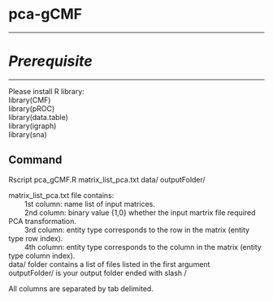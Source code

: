 # pca-gCMF
------------------------------

# *Prerequisite*
-------------------------------
Please install R library:<br/>
library(CMF)<br/>
library(pROC)<br/>
library(data.table)<br/>
library(igraph)<br/>
library(sna)<br/>


Command
--------------------------
Rscript pca_gCMF.R matrix_list_pca.txt data/ outputFolder/<br/>

matrix_list_pca.txt file contains:<br/>
&nbsp;&nbsp;&nbsp;&nbsp;&nbsp;&nbsp;&nbsp;&nbsp;1st column: name list of input matrices.<br/>
&nbsp;&nbsp;&nbsp;&nbsp;&nbsp;&nbsp;&nbsp;&nbsp;2nd column: binary value {1,0} whether the input martrix file required PCA transformation.<br/>
&nbsp;&nbsp;&nbsp;&nbsp;&nbsp;&nbsp;&nbsp;&nbsp;3rd column: entity type corresponds to the row in the matrix (entity type row index).<br/>
&nbsp;&nbsp;&nbsp;&nbsp;&nbsp;&nbsp;&nbsp;&nbsp;4th column: entity type corresponds to the column in the matrix (entity type column index).<br/>
data/ folder contains a list of files listed in the first argument<br/>
outputFolder/ is your output folder ended with slash / <br/>

All columns are separated by tab delimited.<br/>
